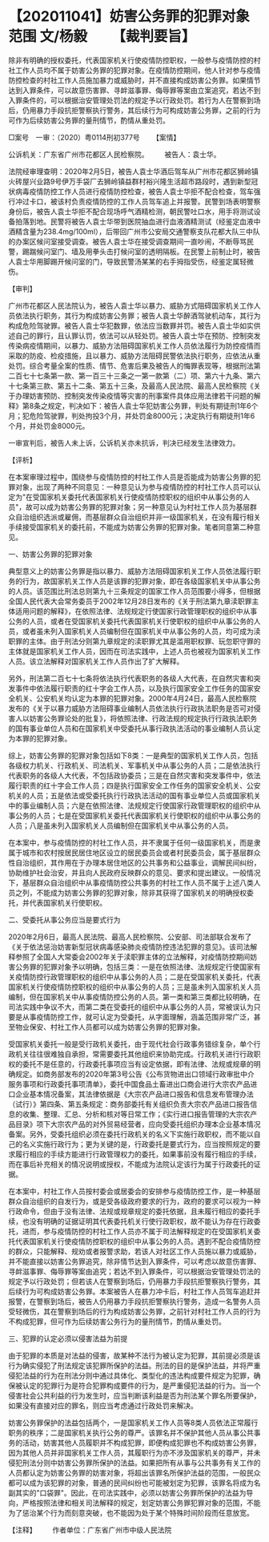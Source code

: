 # 【202011041】妨害公务罪的犯罪对象范围 文/杨毅 　　【裁判要旨】

除非有明确的授权委托，代表国家机关行使疫情防控职权，一般参与疫情防控的村社工作人员均不属于妨害公务罪的犯罪对象。在疫情防控期间，他人针对参与疫情防控检查的村社工作人员施加暴力或威胁时，并不直接构成妨害公务罪。如果情节达到入罪条件，可以故意伤害罪、寻衅滋事罪、侮辱罪等案由立案追究，若达不到入罪条件的，可以根据治安管理处罚法的规定予以行政处罚。若行为人在警察到场后，仍用暴力手段抗拒警察执行警务，其后续行为可构成妨害公务罪，之前的行为可作为后续妨害公务罪的量刑情节，酌情从重处罚。

□案号　一审：（2020）粤0114刑初377号 　　【案情】

公诉机关：广东省广州市花都区人民检察院。 　　被告人：袁士华。

法院经审理查明：2020年2月5日，被告人袁士华酒后驾车从广州市花都区狮岭镇火砖屋兴业路9号伊万手袋厂去狮岭镇益群村裕兴隆生活超市路段时，遇到新型冠状病毒疫情防控工作人员进行疫情防控检查，被告人袁士华拒不配合检查，驾车强行冲过卡口，被该村负责疫情防控的工作人员驾车追上并报警。民警到场表明警察身份后，被告人袁士华拒不配合现场呼气酒精检测，朝民警吐口水，用手将测试设备拍落到地。民警将被告人袁士华带到医院抽血进行血液酒精测试（经鉴定血液中酒精含量为238.4mg/100ml），后带回广州市公安局交通警察支队花都大队三中队的办案区候问室接受调查。被告人袁士华在接受调查期间一直吵闹，不断辱骂民警，踢踹候问室门、墙及用拳头击打候问室的透明隔板。在民警上前制止时，被告人袁士华用脚踢开候问室的门，导致民警汤某某的右手拇指受伤，经鉴定属轻微伤。

【审判】

广州市花都区人民法院认为，被告人袁士华以暴力、威胁方式阻碍国家机关工作人员依法执行职务，其行为构成妨害公务罪；被告人袁士华醉酒驾驶机动车，其行为构成危险驾驶罪。被告人袁士华犯数罪，依法应当数罪并罚。被告人袁士华如实供述自己的罪行，且认罪认罚，依法可以从轻处罚。被告人袁士华在预防、控制突发传染病疫情期间，以暴力、威胁方法阻碍国家机关工作人员依法履行为防控疫情而采取的防疫、检疫措施，且以暴力、威胁方法阻碍民警依法执行职务，应依法从重处罚。综合考量全案的性质、情节、危害后果及被告人的悔罪表现等，根据刑法第二百七十七条第一款、第一百三十三条之一第一款第（二）项、第六十九条、第六十七条第三款、第五十二条、第五十三条，及最高人民法院、最高人民检察院《关于办理妨害预防、控制突发传染疫情等灾害的刑事案件具体应用法律若干问题的解释》第8条之规定，判决如下：被告人袁士华犯妨害公务罪，判处有期徒刑1年6个月；犯危险驾驶罪，判处拘投3个月，并处罚金8000元；决定执行有期徒刑1年6个月，并处罚金8000元。

一审宣判后，被告人未上诉，公诉机关亦未抗诉，判决已经发生法律效力。

【评析】

在本案审理过程中，围绕参与疫情防控的村社工作人员是否能成为妨害公务罪的犯罪对象，出现了两种不同意见：一种意见认为参与疫情防控的村社工作人员可以认定为"在受国家机关委托代表国家机关行使疫情防控职权的组织中从事公务的人员"，故可以成为妨害公务罪的犯罪对象；另一种意见认为村社工作人员为基层群众自治组织选派或雇佣，而基层群众自治组织并非一级国家机关，在没有履行相关手续接受国家机关的委托前，不能成为妨害公务罪的犯罪对象。笔者同意第二种意见。

一、妨害公务罪的犯罪对象

典型意义上的妨害公务罪是指以暴力、威胁方法阻碍国家机关工作人员依法履行职务的行为，故国家机关工作人员是该罪的犯罪对象，即在各级国家机关中从事公务的人员。该范围比刑法总则第九十三条规定的国家工作人员范围要小得多，但根据全国人民代表大会常务委员于2002年12月28日发布的《关于刑法第九章渎职罪主体适用问题的解释》，在依照法律、法规规定行使国家行政管理职权的组织中从事公务的人员，或者在受国家机关委托代表国家机关行使职权的组织中从事公务的人员，或者虽未列入国家机关人员编制但在国家机关中从事公务的人员，均可成为渎职罪的主体。由于刑法分则第九章规定的渎职罪尤其是滥用职权罪、玩忽职守罪的主体就是国家机关工作人员，因而在司法实践中，上述人员也被视为国家机关工作人员。该立法解释对国家机关工作人员作出了扩大解释。

另外，刑法第二百七十七条将依法执行代表职务的各级人大代表，在自然灾害和突发事件中依法履行职责的红十字会工作人员，以及执行国家安全工作任务的国家安全机关、公安机关均认定为本罪的犯罪对象。2000年4月24日，最高人民检察院发布的《关于以暴力威胁方法阻碍事业编制人员依法执行行政执法职务是否可对侵害人以妨害公务罪论处的批复》，将依照法律、行政法规的规定执行行政执法职务的国有事业单位人员和在国家机关中受委托从事行政执法活动的事业编制人员认定为本罪的犯罪对象。

综上，妨害公务罪的犯罪对象包括如下8类：一是典型的国家机关工作人员，包括各级权力机关、行政机关、司法机关、军事机关中从事公务的人员；二是依法执行代表职务的各级人大代表，不包括政协委员；三是在自然灾害和突发事件中，依法履行职责的红十字会工作人员；四是执行国家安全工作任务的国家安全机关、公安机关的人员；五是依法或受委托执行行政执法活动的国有事业单位人员或国家机关中的事业编制人员；六是在依照法律、法规规定行使国家行政管理职权的组织中从事公务的人员；七是在受国家机关委托代表国家机关行使职权的组织中从事公务的人员；八是虽未列入国家机关人员编制但在国家机关中从事公务的人员。

在本案中，参与疫情防控的村社工作人员，并不隶属于任何一级国家机关，而是隶属于城市和农村按居民居住地区设立的居民委员会或者村民委员会，属于基层群众性自治组织，其作用在于办理本居住地区的公共事务和公益事业，调解民间纠纷，协助维护社会治安，并且向人民政府反映群众的意见、要求和提出建议。一般情况下，基层群众自治组织中从事疫情防控公共事务的村社工作人员不属于上述八类人员之列，不能成为妨害公务罪的犯罪对象，除非其获得了国家机关的明确授权委托，并代表国家机关行使职权。

二、受委托从事公务应当是要式行为

2020年2月6日，最高人民法院、最高人民检察院、公安部、司法部联合发布了《关于依法惩治妨害新型冠状病毒感染肺炎疫情防控违法犯罪的意见》。该司法解释参照了全国人大常委会2002年关于渎职罪主体的立法解释，对疫情防控期间妨害公务罪的犯罪对象予以明确，包括三类：一是在依照法律、法规规定行使国家有关疫情防控行政管理职权的组织中从事公务的人员；二是在受国家机关委托，代表国家机关行使疫情防控职权的组织中从事公务的人员；三是虽未列入国家机关人员编制，但在国家机关中从事疫情防控公务的人员。第一类和第三类都比较明确，在司法实践中争议不大，而第二类在受委托的组织中从事公务的人员，常被误认为只要是从事疫情防控工作，就可认定为受委托，从字面理解，涵盖范围非常广泛，甚至物业保安、村社工作人员都可以成为妨害公务罪的犯罪对象。

受国家机关委托一般是受行政机关委托，由于现代社会行政事务错综复杂，单个行政机关往往很难独自承担，常需要委托其他组织来协助完成。行政机关进行行政职权的委托不是任意的，行政委托事项应当有设定依据，即有法律、法规或规章的明确规定。如商务部发布的2020年第3号公告《公布货物进出口领域行政审批中介服务事项和行政委托事项清单》，委托中国食品土畜进出口商会进行大宗农产品进口企业基本情况备案，其法律依据是《大宗农产品进口报告和信息发布管理办法（试行）》第四条、第五条规定：商务部委托有关组织负责大宗农产品进口报告信息的收集、整理、汇总、分析和核对等日常工作；《实行进口报告管理的大宗农产品目录》项下大宗农产品的对外贸易经营者，应向受委托组织办理本企业基本情况备案。另外，受委托组织必须在委托行政机关的名义下实施行政职权，而不能以自己的名义实施行政行为；更为关键的是，行政委托是要式行为，应当按照规定的要求履行相应的手续方能进行行政管理权力的委托，如果事前没有履行相应的手续，而在事后补充相关的情况说明或授权，不能成为法院认定该行为属于行政委托的证据。

在本案中，村社工作人员按村委会或居委会的安排参与疫情防控工作，是一种基层群众自治组织的自发行为，或是受各级政府要求的行为，政府的要求可以视为一种行政命令，但由于没有法律、法规或规章规定的委托依据，且未履行相应的委托手续，也没有明确的证据证明其代表委托机关行使行政职权，故不能认为存在行政委托，进而，参与疫情防控的村社工作人员亦不属于司法解释规定的在受国家机关委托代表国家机关行使疫情防控职权的组织中从事公务的人员。遇到不配合疫情防控的群众，只能解释、规劝或者报警求助，若该人对社区工作人员施以暴力或威胁，并不能直接以妨害公务罪追究，除非情节达到入罪条件，可以考虑以故意伤害罪、寻衅滋事罪、侮辱罪等案由追究；若达不到入罪条件，可以根据治安管理处罚法的规定予以行政处罚；但若该人在警察到场后，仍用暴力手段抗拒警察执行警务，其后续行为可构成妨害公务罪。本案被告人在暴力冲卡后，村社工作人员驾车追赶并报警，在警察到场后，被告人仍用暴力手段抗拒警察执行警务，造成一名警务人员受轻微伤，其在警察到场后的行为构成妨害公务罪，之前针对村社工作人员的行为不构成犯罪，但可作为后续妨害公务行为的量刑情节，酌情从重处罚。

三、犯罪的认定必须以侵害法益为前提

由于犯罪的本质是对法益的侵害，故某种不法行为被认定为犯罪，其前提必须是该行为确实侵犯了刑法规定该犯罪所保护的法益。刑法的目的是保护法益，并将严重侵犯法益的行为在刑法分则中通过具体化、类型化的违法构成要件规定为犯罪，确保被认定的犯罪行为是符合犯罪构成要件的行为，是严重侵犯法益的行为。当一个侵害社会公共利益的行为发生时，应当判断该利益是否为刑法某个罪名所要保护，如果没有直接对应的罪名，则应当考虑通过行政处罚来解决。

妨害公务罪保护的法益包括两个，一是国家机关工作人员等8类人员依法正常履行职务的秩序；二是国家机关执行公务的尊严。该罪名并不保护其他人员从事公共事务的活动，妨害其他人员履职并不构成犯罪，即便构成犯罪也不构成妨害公务罪，因为其他人员并非国家机关工作人员，其履职行为亦不涉及国家机关的尊严，并未侵犯刑法分则中妨害公务罪所保护的法益。如果把所有从事与公共事务有关工作的人员都认定为妨害公务罪的妨害对象，将超出该罪名所保护法益的范围，一般民众都可以成为该犯罪的对象，普通的民间纠纷也可能被划定为犯罪，该罪名将成为名副其实的"口袋罪"。因此，在司法实践中，必须以妨害公务罪所保护的法益为导向，严格按照法律和相关司法解释的规定，划定妨害公务罪犯罪对象的范围，不能为了惩治某个行为而刻意突破，也不能因为处于某个特殊时间阶段而任意放宽。

【注释】 　　作者单位：广东省广州市中级人民法院